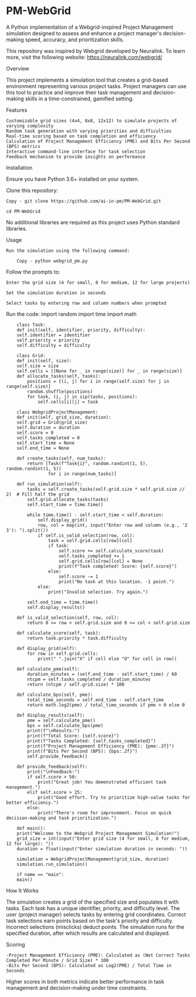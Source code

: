 # PM-WebGrid
A Python implementation of a Webgrid-inspired Project Management simulation designed to assess and enhance a project manager's decision-making speed, accuracy, and prioritization skills.

This repository was inspired by Webgrid developed by Neuralink.  To learn more, visit the following website: https://neuralink.com/webgrid/

Overview

This project implements a simulation tool that creates a grid-based environment representing various project tasks. Project managers can use this tool to practice and improve their task management and decision-making skills in a time-constrained, gamified setting.

Features

    Customizable grid sizes (4x4, 8x8, 12x12) to simulate projects of varying complexity
    Random task generation with varying priorities and difficulties
    Real-time scoring based on task completion and efficiency
    Calculation of Project Management Efficiency (PME) and Bits Per Second (BPS) metrics
    Interactive command-line interface for task selection
    Feedback mechanism to provide insights on performance

Installation

Ensure you have Python 3.6+ installed on your system.

Clone this repository:

    Copy - git clone https://github.com/ai-in-pm/PM-WebGrid.git
    
    cd PM-WebGrid


No additional libraries are required as this project uses Python standard libraries.

Usage

    Run the simulation using the following command:
    
        Copy - python webgrid_pm.py

Follow the prompts to:

    Enter the grid size (4 for small, 8 for medium, 12 for large projects)
    
    Set the simulation duration in seconds
    
    Select tasks by entering row and column numbers when prompted

Run the code:
        import random
        import time
        import math
        
        class Task:
        def init(self, identifier, priority, difficulty):
        self.identifier = identifier
        self.priority = priority
        self.difficulty = difficulty
        
        class Grid:
        def init(self, size):
        self.size = size
        self.cells = [[None for _ in range(size)] for _ in range(size)]
        def allocate_tasks(self, tasks):
            positions = [(i, j) for i in range(self.size) for j in range(self.size)]
            random.shuffle(positions)
            for task, (i, j) in zip(tasks, positions):
                self.cells[i][j] = task
        
        class WebgridProjectManagement:
        def init(self, grid_size, duration):
        self.grid = Grid(grid_size)
        self.duration = duration
        self.score = 0
        self.tasks_completed = 0
        self.start_time = None
        self.end_time = None
        
        def create_tasks(self, num_tasks):
            return [Task(f"Task{i}", random.randint(1, 5), random.randint(1, 5)) 
                    for i in range(num_tasks)]
        
        def run_simulation(self):
            tasks = self.create_tasks(self.grid.size * self.grid.size // 2)  # Fill half the grid
            self.grid.allocate_tasks(tasks)
            self.start_time = time.time()
            
            while time.time() - self.start_time < self.duration:
                self.display_grid()
                row, col = map(int, input("Enter row and column (e.g., '2 3'): ").split())
                if self.is_valid_selection(row, col):
                    task = self.grid.cells[row][col]
                    if task:
                        self.score += self.calculate_score(task)
                        self.tasks_completed += 1
                        self.grid.cells[row][col] = None
                        print(f"Task completed! Score: {self.score}")
                    else:
                        self.score -= 1
                        print("No task at this location. -1 point.")
                else:
                    print("Invalid selection. Try again.")
        
            self.end_time = time.time()
            self.display_results()
        
        def is_valid_selection(self, row, col):
            return 0 <= row < self.grid.size and 0 <= col < self.grid.size
        
        def calculate_score(self, task):
            return task.priority * task.difficulty
        
        def display_grid(self):
            for row in self.grid.cells:
                print(" ".join("X" if cell else "O" for cell in row))
        
        def calculate_pme(self):
            duration_minutes = (self.end_time - self.start_time) / 60
            ntcpm = self.tasks_completed / duration_minutes
            return (ntcpm / self.grid.size) * 100
        
        def calculate_bps(self, pme):
            total_time_seconds = self.end_time - self.start_time
            return math.log2(pme) / total_time_seconds if pme > 0 else 0
        
        def display_results(self):
            pme = self.calculate_pme()
            bps = self.calculate_bps(pme)
            print(f"\nResults:")
            print(f"Total Score: {self.score}")
            print(f"Tasks Completed: {self.tasks_completed}")
            print(f"Project Management Efficiency (PME): {pme:.2f}")
            print(f"Bits Per Second (BPS): {bps:.2f}")
            self.provide_feedback()
        
        def provide_feedback(self):
            print("\nFeedback:")
            if self.score > 50:
                print("Great job! You demonstrated efficient task management.")
            elif self.score > 25:
                print("Good effort. Try to prioritize high-value tasks for better efficiency.")
            else:
                print("There's room for improvement. Focus on quick decision-making and task prioritization.")
        
        def main():
        print("Welcome to the Webgrid Project Management Simulation!")
        grid_size = int(input("Enter grid size (4 for small, 8 for medium, 12 for large): "))
        duration = float(input("Enter simulation duration in seconds: "))
        
        simulation = WebgridProjectManagement(grid_size, duration)
        simulation.run_simulation()
        
        if name == "main":
        main()

How It Works

The simulation creates a grid of the specified size and populates it with tasks.
Each task has a unique identifier, priority, and difficulty level.
The user (project manager) selects tasks by entering grid coordinates.
Correct task selections earn points based on the task's priority and difficulty.
Incorrect selections (misclicks) deduct points.
The simulation runs for the specified duration, after which results are calculated and displayed.

Scoring

    -Project Management Efficiency (PME): Calculated as (Net Correct Tasks Completed Per Minute / Grid Size) * 100
    -Bits Per Second (BPS): Calculated as Log2(PME) / Total Time in Seconds

Higher scores in both metrics indicate better performance in task management and decision-making under time constraints.
